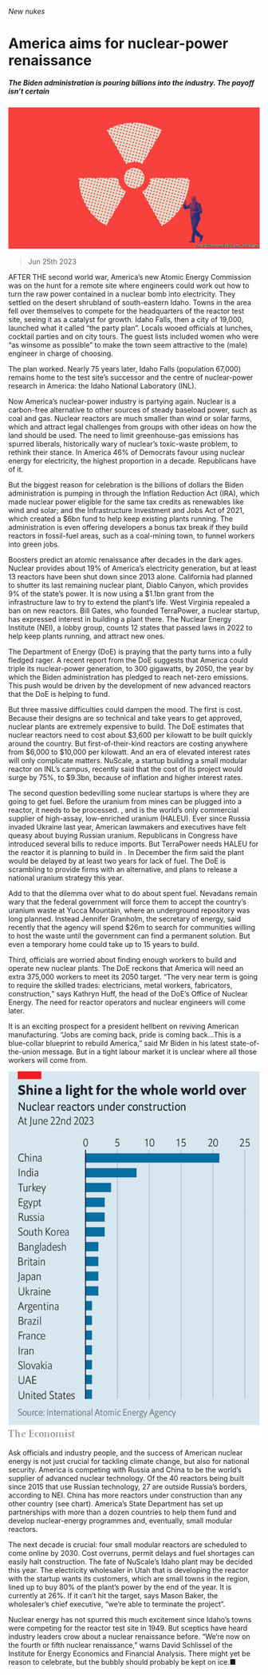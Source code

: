 ###### New nukes

# America aims for nuclear-power renaissance 

##### The Biden administration is pouring billions into the industry. The payoff isn’t certain 

![image](images/20230701_USD001.jpg) 

> Jun 25th 2023 

AFTER THE second world war, America’s new Atomic Energy Commission was on the hunt for a remote site where engineers could work out how to turn the raw power contained in a nuclear bomb into electricity. They settled on the desert shrubland of south-eastern Idaho. Towns in the area fell over themselves to compete for the headquarters of the reactor test site, seeing it as a catalyst for growth. Idaho Falls, then a city of 19,000, launched what it called “the party plan”. Locals wooed officials at lunches, cocktail parties and on city tours. The guest lists included women who were “as winsome as possible” to make the town seem attractive to the (male) engineer in charge of choosing. 

The plan worked. Nearly 75 years later, Idaho Falls (population 67,000) remains home to the test site’s successor and the centre of nuclear-power research in America: the Idaho National Laboratory (INL). 

Now America’s nuclear-power industry is partying again. Nuclear is a carbon-free alternative to other sources of steady baseload power, such as coal and gas. Nuclear reactors are much smaller than wind or solar farms, which  and attract legal challenges from groups with other ideas on how the land should be used. The need to limit greenhouse-gas emissions has spurred liberals, historically wary of nuclear’s toxic-waste problem, to rethink their stance. In America 46% of Democrats favour using nuclear energy for electricity, the highest proportion in a decade. Republicans have  of it. 

But the biggest reason for celebration is the billions of dollars the Biden administration is pumping in through the Inflation Reduction Act (IRA), which made nuclear power eligible for the same tax credits as renewables like wind and solar; and the Infrastructure Investment and Jobs Act of 2021, which created a $6bn fund to help keep existing plants running. The administration is even offering developers a bonus tax break if they build reactors in fossil-fuel areas, such as a coal-mining town, to funnel workers into green jobs. 

Boosters predict an atomic renaissance after decades in the dark ages. Nuclear provides about 19% of America’s electricity generation, but at least 13 reactors have been shut down since 2013 alone. California had planned to shutter its last remaining nuclear plant, Diablo Canyon, which provides 9% of the state’s power. It is now using a $1.1bn grant from the infrastructure law to try to extend the plant’s life. West Virginia repealed a ban on new reactors. Bill Gates, who founded TerraPower, a nuclear startup, has expressed interest in building a plant there. The Nuclear Energy Institute (NEI), a lobby group, counts 12 states that passed laws in 2022 to help keep plants running, and attract new ones. 

The Department of Energy (DoE) is praying that the party turns into a fully fledged rager. A recent report from the DoE suggests that America could triple its nuclear-power generation, to 300 gigawatts, by 2050, the year by which the Biden administration has pledged to reach net-zero emissions. This push would be driven by the development of new advanced reactors that the DoE is helping to fund. 

But three massive difficulties could dampen the mood. The first is cost. Because their designs are so technical and take years to get approved, nuclear plants are extremely expensive to build. The DoE estimates that nuclear reactors need to cost about $3,600 per kilowatt to be built quickly around the country. But first-of-their-kind reactors are costing anywhere from $6,000 to $10,000 per kilowatt. And an era of elevated interest rates will only complicate matters. NuScale, a startup building a small modular reactor on INL’s campus, recently said that the cost of its project would surge by 75%, to $9.3bn, because of inflation and higher interest rates. 

The second question bedevilling some nuclear startups is where they are going to get fuel. Before the uranium from mines can be plugged into a reactor, it needs to be processed. , and is the world’s only commercial supplier of high-assay, low-enriched uranium (HALEU). Ever since Russia invaded Ukraine last year, American lawmakers and executives have felt queasy about buying Russian uranium. Republicans in Congress have introduced several bills to reduce imports. But TerraPower needs HALEU for the reactor it is planning to build in . In December the firm said the plant would be delayed by at least two years for lack of fuel. The DoE is scrambling to provide firms with an alternative, and plans to release a national uranium strategy this year. 

Add to that the dilemma over what to do about spent fuel. Nevadans remain wary that the federal government will force them to accept the country’s uranium waste at Yucca Mountain, where an underground repository was long planned. Instead Jennifer Granholm, the secretary of energy, said recently that the agency will spend $26m to search for communities willing to host the waste until the government can find a permanent solution. But even a temporary home could take up to 15 years to build. 

Third, officials are worried about finding enough workers to build and operate new nuclear plants. The DoE reckons that America will need an extra 375,000 workers to meet its 2050 target. “The very near term is going to require the skilled trades: electricians, metal workers, fabricators, construction,” says Kathryn Huff, the head of the DoE’s Office of Nuclear Energy. The need for reactor operators and nuclear engineers will come later. 

It is an exciting prospect for a president hellbent on reviving American manufacturing. “Jobs are coming back, pride is coming back…This is a blue-collar blueprint to rebuild America,” said Mr Biden in his latest state-of-the-union message. But in a tight labour market it is unclear where all those workers will come from. 

![image](images/20230701_USC626.png) 


Ask officials and industry people, and the success of American nuclear energy is not just crucial for tackling climate change, but also for national security. America is competing with Russia and China to be the world’s supplier of advanced nuclear technology. Of the 40 reactors being built since 2015 that use Russian technology, 27 are outside Russia’s borders, according to NEI. China has more reactors under construction than any other country (see chart). America’s State Department has set up partnerships with more than a dozen countries to help them fund and develop nuclear-energy programmes and, eventually, small modular reactors.

The next decade is crucial: four small modular reactors are scheduled to come online by 2030. Cost overruns, permit delays and fuel shortages can easily halt construction. The fate of NuScale’s Idaho plant may be decided this year. The electricity wholesaler in Utah that is developing the reactor with the startup wants its customers, which are small towns in the region, lined up to buy 80% of the plant’s power by the end of the year. It is currently at 26%. If it can’t hit the target, says Mason Baker, the wholesaler’s chief executive, “we’re able to terminate the project”.

Nuclear energy has not spurred this much excitement since Idaho’s towns were competing for the reactor test site in 1949. But sceptics have heard industry leaders crow about a nuclear renaissance before. “We’re now on the fourth or fifth nuclear renaissance,” warns David Schlissel of the Institute for Energy Economics and Financial Analysis. There might yet be reason to celebrate, but the bubbly should probably be kept on ice.■


